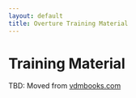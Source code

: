 ```yaml
---
layout: default
title: Overture Training Material
---
```

# Training Material

TBD: Moved from [vdmbooks.com](http://vdmbook.com)
